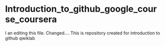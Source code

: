 # Introduction_to_github_google_course_coursera
I an editing this file.
Changed....
This is repository created for introduction to github qwiklab
